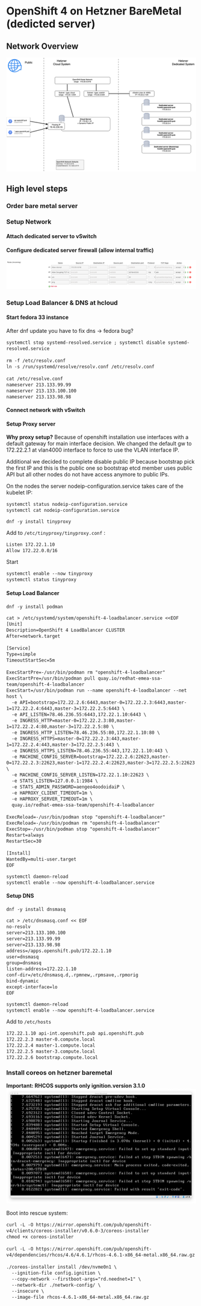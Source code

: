 # OpenShift 4 on Hetzner BareMetal (dedicted server)

## Network Overview

![Network overview](docs/network-overview-v2.png)

## High level steps

### Order bare metal server
### Setup Network
#### Attach dedicated server to vSwitch
#### Configure dedicated server firewall (allow internal traffic)

![](docs/firewall-example.png)

### Setup Load Balancer & DNS at hcloud
#### Start fedora 33 instance

After dnf update you have to fix dns -> fedora bug?
```
systemctl stop systemd-resolved.service ; systemctl disable systemd-resolved.service

rm -f /etc/resolv.conf
ln -s /run/systemd/resolve/resolv.conf /etc/resolv.conf

cat /etc/resolve.conf
nameserver 213.133.99.99
nameserver 213.133.100.100
nameserver 213.133.98.98

```
#### Connect network with vSwitch

#### Setup Proxy server

**Why proxy setup?**
Because of openshift installation use interfaces with a default gateway for main interface decision. We changed the default gw to 172.22.2.1 at vlan4000 interface to force to use the VLAN interface IP.

Additional we decided to complete disable public IP because bootstrap pick the first IP and this is the public one so bootstrap etcd member uses public API but all other nodes do not have access anymore to public IPs.

On the nodes the server nodeip-configuration.service takes care of the kubelet IP:
```
systemctl status nodeip-configuration.service
systemctl cat nodeip-configuration.service
```


```
dnf -y install tinyproxy
```

Add to `/etc/tinyproxy/tinyproxy.conf` :

```
Listen 172.22.1.10
Allow 172.22.0.0/16
```

Start
```
systemctl enable --now tinyproxy
systemctl status tinyproxy

```

#### Setup Load Balancer

```
dnf -y install podman
```

```
cat > /etc/systemd/system/openshift-4-loadbalancer.service <<EOF
[Unit]
Description=OpenShift 4 LoadBalancer CLUSTER
After=network.target

[Service]
Type=simple
TimeoutStartSec=5m

ExecStartPre=-/usr/bin/podman rm "openshift-4-loadbalancer"
ExecStartPre=/usr/bin/podman pull quay.io/redhat-emea-ssa-team/openshift-4-loadbalancer
ExecStart=/usr/bin/podman run --name openshift-4-loadbalancer --net host \
  -e API=bootstrap=172.22.2.6:6443,master-0=172.22.2.3:6443,master-1=172.22.2.4:6443,master-3=172.22.2.5:6443 \
  -e API_LISTEN=78.46.236.55:6443,172.22.1.10:6443 \
  -e INGRESS_HTTP=master-0=172.22.2.3:80,master-1=172.22.2.4:80,master-3=172.22.2.5:80 \
  -e INGRESS_HTTP_LISTEN=78.46.236.55:80,172.22.1.10:80 \
  -e INGRESS_HTTPS=master-0=172.22.2.3:443,master-1=172.22.2.4:443,master-3=172.22.2.5:443 \
  -e INGRESS_HTTPS_LISTEN=78.46.236.55:443,172.22.1.10:443 \
  -e MACHINE_CONFIG_SERVER=bootstrap=172.22.2.6:22623,master-0=172.22.2.3:22623,master-1=172.22.2.4:22623,master-3=172.22.2.5:22623 \
  -e MACHINE_CONFIG_SERVER_LISTEN=172.22.1.10:22623 \
  -e STATS_LISTEN=127.0.0.1:1984 \
  -e STATS_ADMIN_PASSWORD=aengeo4oodoidaiP \
  -e HAPROXY_CLIENT_TIMEOUT=1m \
  -e HAPROXY_SERVER_TIMEOUT=1m \
  quay.io/redhat-emea-ssa-team/openshift-4-loadbalancer

ExecReload=-/usr/bin/podman stop "openshift-4-loadbalancer"
ExecReload=-/usr/bin/podman rm "openshift-4-loadbalancer"
ExecStop=-/usr/bin/podman stop "openshift-4-loadbalancer"
Restart=always
RestartSec=30

[Install]
WantedBy=multi-user.target
EOF
```

```
systemctl daemon-reload
systemctl enable --now openshift-4-loadbalancer.service
```


#### Setup DNS

```
dnf -y install dnsmasq
```

```
cat > /etc/dnsmasq.conf << EOF
no-resolv
server=213.133.100.100
server=213.133.99.99
server=213.133.98.98
address=/apps.openshift.pub/172.22.1.10
user=dnsmasq
group=dnsmasq
listen-address=172.22.1.10
conf-dir=/etc/dnsmasq.d,.rpmnew,.rpmsave,.rpmorig
bind-dynamic
except-interface=lo
EOF
```

```
systemctl daemon-reload
systemctl enable --now openshift-4-loadbalancer.service
```

Add to `/etc/hosts`
```
172.22.1.10 api-int.openshift.pub api.openshift.pub
172.22.2.3 master-0.compute.local
172.22.2.4 master-1.compute.local
172.22.2.5 master-3.compute.local
172.22.2.6 bootstrap.compute.local
```


### Install coreos on hetzner baremetal

**Important: RHCOS supports only ignition.version 3.1.0**
![](docs/ioctl-error.png)

Boot into rescue system:
```
curl -L -O https://mirror.openshift.com/pub/openshift-v4/clients/coreos-installer/v0.6.0-3/coreos-installer
chmod +x coreos-installer

curl -L -O https://mirror.openshift.com/pub/openshift-v4/dependencies/rhcos/4.6/4.6.1/rhcos-4.6.1-x86_64-metal.x86_64.raw.gz

./coreos-installer install /dev/nvme0n1 \
  --ignition-file config.ignition \
  --copy-network --firstboot-args="rd.neednet=1" \
  --network-dir ./network-config/ \
  --insecure \
  --image-file rhcos-4.6.1-x86_64-metal.x86_64.raw.gz
```


